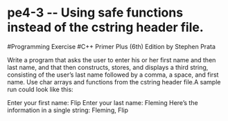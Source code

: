 # pe4-3 -- Using safe functions instead of the cstring header file.
#Programming Exercise
#C++ Primer Plus (6th) Edition by Stephen Prata

Write a program that asks the user to enter his or her first name and then last
name, and that then constructs, stores, and displays a third string, consisting of the
user’s last name followed by a comma, a space, and first name. Use char arrays and
functions from the cstring header file.A sample run could look like this:

Enter your first name: Flip 
Enter your last name: Fleming
Here’s the information in a single string: Fleming, Flip
